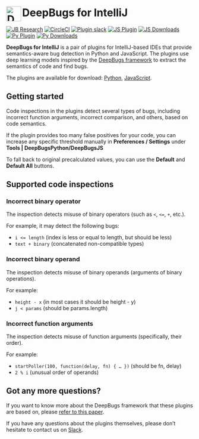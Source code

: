 <h1> <img align="left" width="40" height="40" src="https://s3-eu-west-1.amazonaws.com/public-resources.ml-labs.aws.intellij.net/static/deep-bugs-icon.svg" alt="DeepBugs Icon"> DeepBugs for IntelliJ </h1>

[![JB Research](https://jb.gg/badges/research-flat-square.svg)](https://research.jetbrains.org/)
[![CircleCI](https://img.shields.io/circleci/build/github/JetBrains-Research/DeepBugsPlugin.svg?style=flat-square)](https://circleci.com/gh/JetBrains-Research/DeepBugsPlugin)
[![Plugin slack](https://img.shields.io/static/v1?label=jb-platform&message=deepbugs&color=brightgreen&logo=slack&style=flat-square)](https://app.slack.com/client/T5P9YATH9/CQWS6N3SL)
[![JS Plugin](https://img.shields.io/jetbrains/plugin/v/12220-deepbugsjavascript.svg?style=flat-square&label=js%20plugin)](https://plugins.jetbrains.com/plugin/12220-deepbugsjavascript)
[![JS Downloads](https://img.shields.io/jetbrains/plugin/d/12220-deepbugsjavascript.svg?style=flat-square&label=js%20downloads)](https://plugins.jetbrains.com/plugin/12220-deepbugsjavascript)
[![Py Plugin](https://img.shields.io/jetbrains/plugin/v/12218-deepbugspython.svg?style=flat-square&label=py%20plugin)](https://plugins.jetbrains.com/plugin/12218-deepbugspython)
[![Py Downloads](https://img.shields.io/jetbrains/plugin/d/12218-deepbugspython.svg?style=flat-square&label=py%20downloads)](https://plugins.jetbrains.com/plugin/12218-deepbugspython)


__DeepBugs for IntelliJ__ is a pair of plugins for  IntelliJ-based IDEs that provide semantics-aware bug detection in Python and JavaScript. The plugins use deep learning models inspired by the [DeepBugs framework](https://github.com/michaelpradel/DeepBugs) to extract the semantics of code and find bugs. 

The plugins are available for download: [Python](https://plugins.jetbrains.com/plugin/12218-deepbugspython/), [JavaScript](https://plugins.jetbrains.com/plugin/12220-deepbugsjavascript/).
## Getting started
Code inspections in the plugins detect several types of bugs, including incorrect function arguments, incorrect comparison, and others, based on code semantics.

If the plugin provides too many false positives for your code, you can increase any specific threshold manually in __Preferences / Settings__ under __Tools | DeepBugsPython/DeepBugsJS__

To fall back to original precalculated values, you can use the __Default__ and __Default All__ buttons.

## Supported code inspections
### Incorrect binary operator
The inspection detects misuse of binary operators (such as `<`, `<=`, `+`, etc.).

For example, it may detect the following bugs:
- `i <= length` (index is less or equal to length, but should be less)
- `text + binary` (concatenated non-compatible types)

### Incorrect binary operand
The inspection detects misuse of binary operands (arguments of binary operations).

For example:
- `height - x` (in most cases it should be height - y)
- `j < params` (should be params.length)

### Incorrect function arguments
The inspection detects misuse of function arguments (specifically, their order).

For example:
- `startPoller(100, function(delay, fn) { … })` (should be fn, delay)
- `2 % i` (unusual order of operands)

## Got any more questions?
If you want to know more about the DeepBugs framework that these plugins are based on, please [refer to this paper](http://software-lab.org/publications/oopsla2018_DeepBugs.pdf).

If you have any questions about the plugins themselves, please don’t hesitate to contact us on [Slack](https://app.slack.com/client/T5P9YATH9/CQWS6N3SL).
